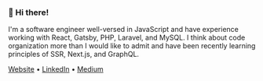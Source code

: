 <h3>👋 Hi there!</h3>

<p>
  I'm a software engineer well-versed in JavaScript and have experience working with React, Gatsby, PHP, Laravel, and MySQL. I think about code organization more than I would like to admit and have been recently learning principles of SSR, Next.js, and GraphQL.
</p>

<p>
  <a href="https://vandreleal.github.io">Website</a> •
  <a href="https://www.linkedin.com/in/vandre/">LinkedIn</a> •
  <a href="https://medium.com/@vandreleal">Medium</a>
</p>

